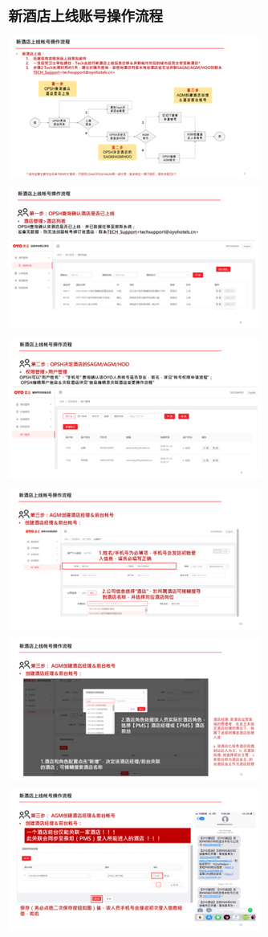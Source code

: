 # 新酒店上线账号操作流程



![](../../.gitbook/assets/image%20%2845%29.png)

  


![](../../.gitbook/assets/image%20%2813%29.png)

![](../../.gitbook/assets/image%20%2872%29.png)

![](../../.gitbook/assets/image%20%2854%29.png)

![](../../.gitbook/assets/image%20%28109%29.png)

![](../../.gitbook/assets/image%20%2863%29.png)

